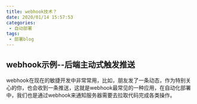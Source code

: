 ```yaml
--- 
title: webhook技术？
date: 2020/01/14 15:57:53
categories: 
 - 自动部署
tags: 
 - 部署blog
---
```


## webhook示例--后端主动式触发推送
  webhook在现在的敏捷开发中非常常用，比如，朋友发了一条动态，作为特别关心的你，也会收到一条推送，这就是webhook最常见的一种应用，在自动化部署中，我们也是通过webhook来通知服务器需要去拉取代码完成各类操作。
  
